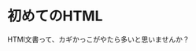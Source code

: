 
<HTML>
 <HEAD>
  <TITLE>練習その1</TITLE>
 </HEAD>
 <body>
  <h1>初めてのHTML</H3>
  HTMl文書って、カギかっこがやたら多いと思いませんか？
 </BODY>
</HTML>
